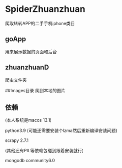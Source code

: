 # SpiderZhuanzhuan
爬取转转APP的二手手机iphone类目

## goApp
用来展示数据的页面和后台 

## zhuanzhuanD
爬虫文件夹

##Images目录
爬到本地的图片

## 依赖
(本人系统是macos 13.1)

python3.9 
(可能还需要安装个lzma然后重新编译安装问题)

scrapy 2.7.1

(其他还有PIL等依赖包碰到跟着安装就行)

mongodb community6.0

